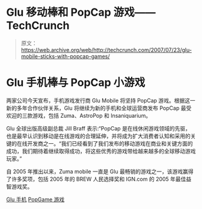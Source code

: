 # Glu 移动棒和 PopCap 游戏——TechCrunch

> 原文：<https://web.archive.org/web/http://techcrunch.com/2007/07/23/glu-mobile-sticks-with-popcap-games/>

# Glu 手机棒与 PopCap 小游戏

两家公司今天宣布，手机游戏发行商 Glu Mobile 将坚持 PopCap 游戏。根据这一新的多年合作伙伴关系，Glu 将继续为新的手机和全球运营商发布 PopCap 最受欢迎的三款游戏，包括 Zuma、AstroPop 和 Insaniquarium。

Glu 全球出版高级副总裁 Jill Braff 表示:“PopCap 是在线休闲游戏领域的先驱，也是最早认识到移动是在线游戏的合理延伸，并将成为扩大消费者认知和采用的关键的在线开发商之一。“我们已经看到了我们发布的移动游戏在商业和关键方面的成功，我们期待着继续取得成功，将这些优秀的游戏带给越来越多的全球移动游戏玩家。”

自 2005 年推出以来，Zuma mobile 一直是 Glu 最畅销的游戏之一，该游戏赢得了许多奖项，包括 2005 年的 BREW 人民选择奖和 IGN.com 的 2005 年最佳益智游戏奖。

[Glu 手机](https://web.archive.org/web/20220809180456/http://www.glu.com/)
[PopGame 游戏](https://web.archive.org/web/20220809180456/http://www.popcap.com/)